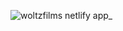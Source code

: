 
![woltzfilms netlify app_](https://user-images.githubusercontent.com/61153830/186184397-775a6460-de0f-4491-9e5b-4335fa0ab104.png)
